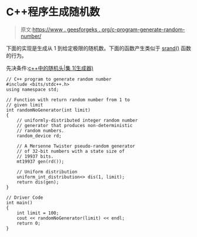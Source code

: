 # C++程序生成随机数

> 原文:[https://www . geesforgeks . org/c-program-generate-random-number/](https://www.geeksforgeeks.org/c-program-generate-random-number/)

下面的实现是生成从 1 到给定极限的随机数。下面的函数产生类似于 [srand()](https://www.geeksforgeeks.org/rand-and-srand-in-ccpp/) 函数的行为。

先决条件:[c++中的随机头|集 1(生成器)](https://www.geeksforgeeks.org/random-header-c-set-1generators/)

```
// C++ program to generate random number
#include <bits/stdc++.h>
using namespace std;

// Function with return random number from 1 to
// given limit
int randomNoGenerator(int limit)
{
    // uniformly-distributed integer random number
    // generator that produces non-deterministic
    // random numbers.
    random_device rd;

    // A Mersenne Twister pseudo-random generator
    // of 32-bit numbers with a state size of
    // 19937 bits.
    mt19937 gen(rd());

    // Uniform distribution
    uniform_int_distribution<> dis(1, limit);
    return dis(gen);
}

// Driver Code
int main()
{
    int limit = 100;
    cout << randomNoGenerator(limit) << endl;
    return 0;
}
```